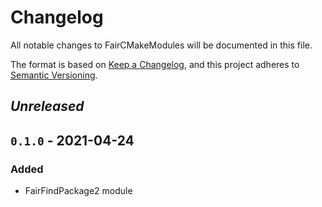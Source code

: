 # Changelog
All notable changes to FairCMakeModules will be documented in this file.

The format is based on [Keep a Changelog](https://keepachangelog.com/en/1.0.0/),
and this project adheres to [Semantic Versioning](https://semver.org/spec/v2.0.0.html).

## *Unreleased*

## `0.1.0` - 2021-04-24
### Added
- FairFindPackage2 module

